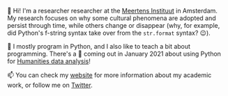 👋 Hi! I'm a researcher researcher at the [Meertens Instituut](https://www.meertens.knaw.nl/cms/en/) 
in Amsterdam. My research focuses on why some cultural phenomena are adopted and persist through 
time, while others change or disappear (why, for example, did Python's f-string syntax take over 
from the `str.format` syntax? :wink:). 

🔭 I mostly program in Python, and I also like to teach a bit about programming. There's a :book: coming out 
in January 2021 about using Python for [Humanities data analysis](https://press.princeton.edu/books/hardcover/9780691172361/humanities-data-analysis)! 

📫 You can check my [website](https://www.karsdorp.io) for more information about my academic work, 
or follow me on [Twitter](https://twitter.com/FolgertK).
